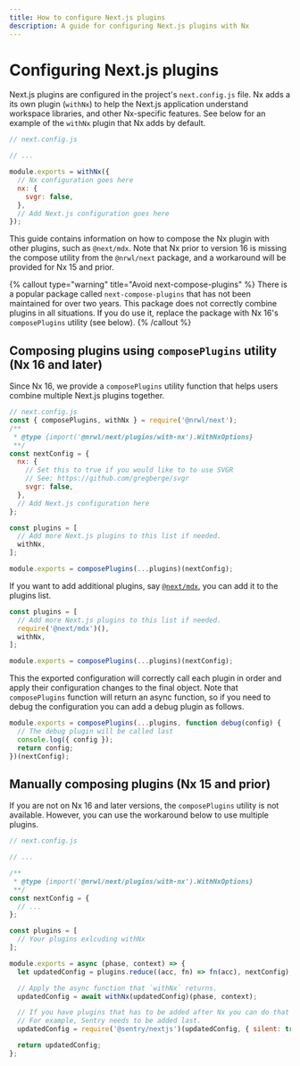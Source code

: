 ```yaml
---
title: How to configure Next.js plugins
description: A guide for configuring Next.js plugins with Nx
---
```


# Configuring Next.js plugins

Next.js plugins are configured in the project's `next.config.js` file. Nx adds a its own plugin (`withNx`) to help the Next.js application
understand workspace libraries, and other Nx-specific features. See below for an example of the `withNx` plugin that Nx adds by default.

```js
// next.config.js

// ...

module.exports = withNx({
  // Nx configuration goes here
  nx: {
    svgr: false,
  },
  // Add Next.js configuration goes here
});
```

This guide contains information on how to compose the Nx plugin with other plugins, such as `@next/mdx`. Note that Nx prior to version 16 is missing the compose utility from the `@nrwl/next` package, and a workaround will be provided for Nx 15 and prior.

{% callout type="warning" title="Avoid next-compose-plugins" %}
There is a popular package called `next-compose-plugins` that has not been maintained for over two years. This package does not correctly combine plugins in all situations. If you do use it, replace the package with Nx 16's `composePlugins` utility (see below).
{% /callout %}

## Composing plugins using `composePlugins` utility (Nx 16 and later)

Since Nx 16, we provide a `composePlugins` utility function that helps users combine multiple Next.js plugins together.

```js
// next.config.js
const { composePlugins, withNx } = require('@nrwl/next');
/**
 * @type {import('@nrwl/next/plugins/with-nx').WithNxOptions}
 **/
const nextConfig = {
  nx: {
    // Set this to true if you would like to to use SVGR
    // See: https://github.com/gregberge/svgr
    svgr: false,
  },
  // Add Next.js configuration here
};

const plugins = [
  // Add more Next.js plugins to this list if needed.
  withNx,
];

module.exports = composePlugins(...plugins)(nextConfig);
```

If you want to add additional plugins, say [`@next/mdx`](https://www.npmjs.com/package/@next/mdx), you can add it to the plugins list.

```js
const plugins = [
  // Add more Next.js plugins to this list if needed.
  require('@next/mdx')(),
  withNx,
];

module.exports = composePlugins(...plugins)(nextConfig);
```

This the exported configuration will correctly call each plugin in order and apply their configuration changes to the final object. Note that `composePlugins` function will return an async function, so if you need to debug the configuration you can add a debug plugin as follows.

```js
module.exports = composePlugins(...plugins, function debug(config) {
  // The debug plugin will be called last
  console.log({ config });
  return config;
})(nextConfig);
```

## Manually composing plugins (Nx 15 and prior)

If you are not on Nx 16 and later versions, the `composePlugins` utility is not available. However, you can use the workaround below to use multiple plugins.

```js
// next.config.js

// ...

/**
 * @type {import('@nrwl/next/plugins/with-nx').WithNxOptions}
 **/
const nextConfig = {
  // ...
};

const plugins = [
  // Your plugins exlcuding withNx
];

module.exports = async (phase, context) => {
  let updatedConfig = plugins.reduce((acc, fn) => fn(acc), nextConfig);

  // Apply the async function that `withNx` returns.
  updatedConfig = await withNx(updatedConfig)(phase, context);

  // If you have plugins that has to be added after Nx you can do that here.
  // For example, Sentry needs to be added last.
  updatedConfig = require('@sentry/nextjs')(updatedConfig, { silent: true });

  return updatedConfig;
};
```
